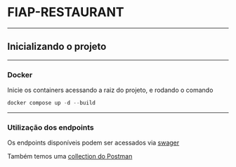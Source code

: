 # FIAP-RESTAURANT

---

## Inicializando o projeto

---

### Docker

Inicie os containers acessando a raiz do projeto, e rodando o comando

```PowerShell
docker compose up -d --build
```

---

### Utilização dos endpoints

Os endpoints disponíveis podem ser acessados via [swager](http://localhost:5001/swagger/index.html)

Também temos uma [collection do Postman](/postman/fiap-restaurant.postman_collection.json)
